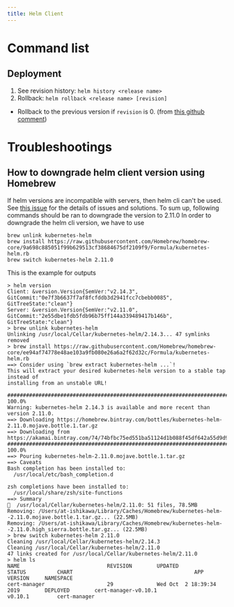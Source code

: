 ```yaml
---
title: Helm Client
---
```


Command list
===

Deployment
---
1. See revision history: `helm history <release name>`
1. Rollback: `helm rollback <release name> [revision]`
  - Rollback to the previous version if `revision` is 0. (from [this github comment](https://github.com/helm/helm/issues/1796#issuecomment-311385728))

Troubleshootings
===

How to downgrade helm client version using Homebrew
---

If helm versions are incompatible with servers, then helm cli can't be used.
See [this issue](https://github.com/helm/helm/issues/4547#issuecomment-423312200) for the details of issues and solutions.
To sum up, following commands should be ran to downgrade the version to 2.11.0
In order to downgrade the helm cli version, we have to use
```
brew unlink kubernetes-helm
brew install https://raw.githubusercontent.com/Homebrew/homebrew-core/9a698c885051f99b629513cf38684675df2109f9/Formula/kubernetes-helm.rb
brew switch kubernetes-helm 2.11.0
```

This is the example for outputs
```
> helm version
Client: &version.Version{SemVer:"v2.14.3", GitCommit:"0e7f3b6637f7af8fcfddb3d2941fcc7cbebb0085", GitTreeState:"clean"}
Server: &version.Version{SemVer:"v2.11.0", GitCommit:"2e55dbe1fdb5fdb96b75ff144a339489417b146b", GitTreeState:"clean"}
> brew unlink kubernetes-helm
Unlinking /usr/local/Cellar/kubernetes-helm/2.14.3... 47 symlinks removed
> brew install https://raw.githubusercontent.com/Homebrew/homebrew-core/ee94af74778e48ae103a9fb080e26a6a2f62d32c/Formula/kubernetes-helm.rb
==> Consider using `brew extract kubernetes-helm ...`!
This will extract your desired kubernetes-helm version to a stable tap instead of
installing from an unstable URL!

######################################################################## 100.0%
Warning: kubernetes-helm 2.14.3 is available and more recent than version 2.11.0.
==> Downloading https://homebrew.bintray.com/bottles/kubernetes-helm-2.11.0.mojave.bottle.1.tar.gz
==> Downloading from https://akamai.bintray.com/74/74bfbc75ed551ba51124d1b088f45df642a55d9d9fdef45d796d690f70c1f10e?
######################################################################## 100.0%
==> Pouring kubernetes-helm-2.11.0.mojave.bottle.1.tar.gz
==> Caveats
Bash completion has been installed to:
  /usr/local/etc/bash_completion.d

zsh completions have been installed to:
  /usr/local/share/zsh/site-functions
==> Summary
🍺  /usr/local/Cellar/kubernetes-helm/2.11.0: 51 files, 78.5MB
Removing: /Users/at-ishikawa/Library/Caches/Homebrew/kubernetes-helm--2.11.0.mojave.bottle.1.tar.gz... (22.5MB)
Removing: /Users/at-ishikawa/Library/Caches/Homebrew/kubernetes-helm--2.11.0.high_sierra.bottle.tar.gz... (22.5MB)
> brew switch kubernetes-helm 2.11.0
Cleaning /usr/local/Cellar/kubernetes-helm/2.14.3
Cleaning /usr/local/Cellar/kubernetes-helm/2.11.0
47 links created for /usr/local/Cellar/kubernetes-helm/2.11.0
> helm ls
NAME                            REVISION        UPDATED                         STATUS          CHART                                       APP VERSION     NAMESPACE
cert-manager                    29              Wed Oct  2 18:39:34 2019        DEPLOYED        cert-manager-v0.10.1                        v0.10.1         cert-manager
```
